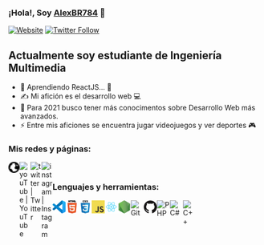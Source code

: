 ### ¡Hola!, Soy [AlexBR784][website] 👋

[![Website](https://img.shields.io/badge/AlexBR784-UP-brightgreen)](http://portfolio-alexbr.herokuapp.com/)
[![Twitter Follow](https://img.shields.io/twitter/follow/alexbr784?style=social)](https://twitter.com/intent/user?screen_name=alexbr784)

## Actualmente soy estudiante de Ingeniería Multimedia


- 🌱 Aprendiendo ReactJS... :monocle_face:
- :writing_hand:  Mi afición es el desarrollo web :computer:
- 🥅 Para 2021 busco tener más conocimentos sobre Desarrollo Web más avanzados.
- ⚡ Entre mis aficiones se encuentra jugar videojuegos y ver deportes :video_game:

### Mis redes y páginas:

[<img align="left" alt="portfolio-alexbr" width="22px" src="https://raw.githubusercontent.com/iconic/open-iconic/master/svg/globe.svg" />][website]
[<img align="left" alt="youTube | YouTube" width="22px" src="https://cdn.jsdelivr.net/npm/simple-icons@v3/icons/youtube.svg" />][youtube]
[<img align="left" alt="twitter | Twitter" width="22px" src="https://cdn.jsdelivr.net/npm/simple-icons@v3/icons/twitter.svg" />][twitter]
[<img align="left" alt="instagram | Instagram" width="22px" src="https://cdn.jsdelivr.net/npm/simple-icons@v3/icons/instagram.svg" />][instagram]

<br />

### Lenguajes y herramientas:

<img align="left" alt="Visual Studio Code" width="26px" src="https://raw.githubusercontent.com/github/explore/80688e429a7d4ef2fca1e82350fe8e3517d3494d/topics/visual-studio-code/visual-studio-code.png">
<img align="left" alt="HTML5" width="26px" src="https://raw.githubusercontent.com/github/explore/80688e429a7d4ef2fca1e82350fe8e3517d3494d/topics/html/html.png" >
<img align="left" alt="CSS3" width="26px" src="https://raw.githubusercontent.com/github/explore/80688e429a7d4ef2fca1e82350fe8e3517d3494d/topics/css/css.png" > 
<img align="left" alt="JavaScript" width="26px" src="https://raw.githubusercontent.com/github/explore/80688e429a7d4ef2fca1e82350fe8e3517d3494d/topics/javascript/javascript.png" >
<img align="left" alt="React" width="26px" src="https://raw.githubusercontent.com/github/explore/80688e429a7d4ef2fca1e82350fe8e3517d3494d/topics/react/react.png" >
<img align="left" alt="Node.js" width="26px" src="https://raw.githubusercontent.com/github/explore/80688e429a7d4ef2fca1e82350fe8e3517d3494d/topics/nodejs/nodejs.png" >
<img align="left" alt="Git" width="26px" src="https://raw.githubusercontent.com/jmnote/z-icons/master/svg/git.svg" > 
<img align="left" alt="GitHub" width="26px" src="https://raw.githubusercontent.com/github/explore/78df643247d429f6cc873026c0622819ad797942/topics/github/github.png" >
<img align="left" alt="PHP" width="26px" src="https://raw.githubusercontent.com/jmnote/z-icons/master/svg/php.svg" >
<img align="left" alt="C#" width="26px" src="https://raw.githubusercontent.com/jmnote/z-icons/master/svg/csharp.svg" >
<img align="left" alt="C++" width="26px" src="https://raw.githubusercontent.com/jmnote/z-icons/master/svg/cpp.svg" >



[website]: http://portfolio-alexbr.herokuapp.com/
[twitter]: https://twitter.com/alexbr784
[youtube]: https://www.youtube.com/channel/UCokzYVmGFZrTU7oaKVE_hpA
[instagram]: https://www.instagram.com/alexbr_784/